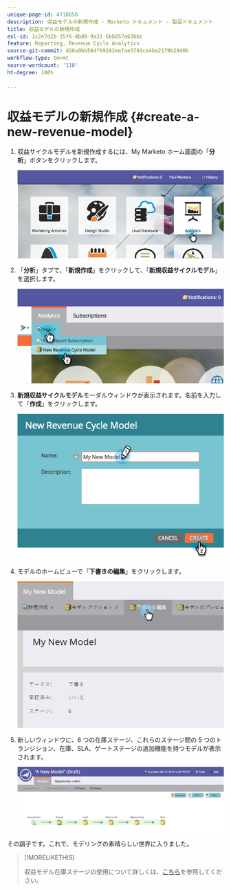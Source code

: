 ```yaml
---
unique-page-id: 4718656
description: 収益モデルの新規作成 - Marketo ドキュメント - 製品ドキュメント
title: 収益モデルの新規作成
exl-id: 1c2e7d2b-35f6-4bd8-9a31-6bb857a63bbc
feature: Reporting, Revenue Cycle Analytics
source-git-commit: d20a9bb584f69282eefae3704ce4be2179b29d0b
workflow-type: tm+mt
source-wordcount: '118'
ht-degree: 100%

---
```


# 収益モデルの新規作成 {#create-a-new-revenue-model}

1. 収益サイクルモデルを新規作成するには、My Marketo ホーム画面の「**分析**」ボタンをクリックします。

   ![](assets/image2015-4-27-11-3a54-3a41.png)

1. 「**分析**」タブで、「**新規作成**」をクリックして、「**新規収益サイクルモデル**」を選択します。

   ![](assets/image2015-4-27-11-3a55-3a51.png)

1. **新規収益サイクルモデル**&#x200B;モーダルウィンドウが表示されます。名前を入力して「**作成**」をクリックします。

   ![](assets/image2015-4-27-11-3a57-3a59.png)

1. モデルのホームビューで「**下書きの編集**」をクリックします。

   ![](assets/image2015-4-27-12-3a10-3a49.png)

1. 新しいウィンドウに、6 つの在庫ステージ、これらのステージ間の 5 つのトランジション、在庫、SLA、ゲートステージの追加機能を持つモデルが表示されます。

   ![](assets/image2015-4-27-12-3a31-3a1.png)

その調子です。これで、モデリングの素晴らしい世界に入りました。

>[!MORELIKETHIS]
>
>収益モデル在庫ステージの使用について詳しくは、[こちら](/help/marketo/product-docs/reporting/revenue-cycle-analytics/revenue-cycle-models/using-revenue-model-inventory-stages.md)を参照してください。
